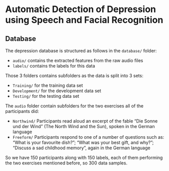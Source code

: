 # Automatic Detection of Depression using Speech and Facial Recognition

## Database

The depression database is structured as follows in the `database/` folder:

* `audio/` contains the extracted features from the raw audio files 
* `labels/` contains the labels for this data

Those 3 folders contains subfolders as the data is split into 3 sets:

* `Training/` for the training data set
* `Development/` for the development data set
* `Testing/` for the testing data set

The `audio` folder contain subfolders for the two exercises all of the participants did:

* `Northwind/`  Participants read aloud an excerpt of the fable “Die Sonne und der Wind” (The North Wind and the Sun), spoken in the German language
* `Freeform/` Participants respond to one of a number of questions such as: “What is your favourite dish?”; “What was your best gift, and why?”; “Discuss a sad childhood memory”, again in the German language

So we have 150 participants along with 150 labels, each of them performing the two exercises mentioned before,  so 300 data samples.
